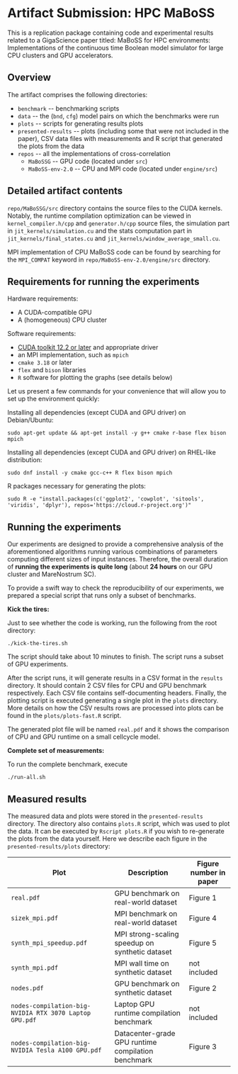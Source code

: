 # Artifact Submission: HPC MaBoSS 

This is a replication package containing code and experimental results related to a GigaScience paper titled: MaBoSS for HPC environments: Implementations of the continuous time Boolean model simulator for large CPU clusters and GPU accelerators.

## Overview

The artifact comprises the following directories:

* `benchmark` -- benchmarking scripts
* `data` -- the (`bnd`, `cfg`) model pairs on which the benchmarks were run
* `plots` -- scripts for generating results plots	
* `presented-results` -- plots (including some that were not included in the paper), CSV data files with measurements and R script that generated the plots from the data
* `repos` -- all the implementations of cross-correlation
  - `MaBoSSG` -- GPU code (located under `src`)
  - `MaBoSS-env-2.0` -- CPU and MPI code (located under `engine/src`)


## Detailed artifact contents

`repo/MaBoSSG/src` directory contains the source files to the CUDA kernels. Notably, the runtime compilation optimization can be viewed in `kernel_compiler.h/cpp` and `generator.h/cpp` source files, the simulation part in `jit_kernels/simulation.cu` and the stats computation part in `jit_kernels/final_states.cu` and `jit_kernels/window_average_small.cu`.

MPI implementation of CPU MaBoSS code can be found by searching for the `MPI_COMPAT` keyword in `repo/MaBoSS-env-2.0/engine/src` directory.


## Requirements for running the experiments

Hardware requirements:

* A CUDA-compatible GPU
* A (homogeneous) CPU cluster

Software requirements:

* [CUDA toolkit 12.2 or later](https://developer.nvidia.com/cuda-downloads) and appropriate driver
* an MPI implementation, such as `mpich`
* `cmake 3.18` or later 
* `flex` and `bison` libraries
* `R` software for plotting the graphs (see details below)

Let us present a few commands for your convenience that will allow you to set up the environment quickly:

Installing all dependencies (except CUDA and GPU driver) on Debian/Ubuntu:
```
sudo apt-get update && apt-get install -y g++ cmake r-base flex bison mpich
```

Installing all dependencies (except CUDA and GPU driver) on RHEL-like distribution:
```
sudo dnf install -y cmake gcc-c++ R flex bison mpich
```

R packages necessary for generating the plots:
```
sudo R -e "install.packages(c('ggplot2', 'cowplot', 'sitools', 'viridis', 'dplyr'), repos='https://cloud.r-project.org')"
```


## Running the experiments

Our experiments are designed to provide a comprehensive analysis of the aforementioned algorithms running various combinations of parameters computing different sizes of input instances. Therefore, the overall duration of **running the experiments is quite long** (about **24 hours** on our GPU cluster and MareNostrum SC).

To provide a swift way to check the reproducibility of our experiments, we prepared a special script that runs only a subset of benchmarks.

**Kick the tires:**

Just to see whether the code is working, run the following from the root directory:
```
./kick-the-tires.sh
```
The script should take about 10 minutes to finish. The script runs a subset of GPU experiments.

After the script runs, it will generate results in a CSV format in the `results` directory. It should contain 2 CSV files for CPU and GPU benchmark respectively. Each CSV file contains self-documenting headers. Finally, the plotting script is executed generating a single plot in the `plots` directory. 
More details on how the CSV results rows are processed into plots can be found in the `plots/plots-fast.R` script.

The generated plot file will be named `real.pdf` and it shows the comparison of CPU and GPU runtime on a small cellcycle model.


**Complete set of measurements:**

To run the complete benchmark, execute
```
./run-all.sh
```

## Measured results

The measured data and plots were stored in the `presented-results` directory. The directory also contains `plots.R` script, which was used to plot the data. It can be executed by `Rscript plots.R` if you wish to re-generate the plots from the data yourself. Here we describe each figure in the `presented-results/plots` directory:

| Plot | Description | Figure number in paper |
| --------------------------- | ----------- | -- |
| `real.pdf`| GPU benchmark on real-world dataset | Figure 1
| `sizek_mpi.pdf`| MPI benchmark on real-world dataset | Figure 4 
| `synth_mpi_speedup.pdf`| MPI strong-scaling speedup on synthetic dataset | Figure 5
| `synth_mpi.pdf`| MPI wall time on synthetic dataset | not included
| `nodes.pdf`|GPU benchmark on synthetic dataset |  Figure 2
| `nodes-compilation-big-NVIDIA RTX 3070 Laptop GPU.pdf`| Laptop GPU runtime compilation benchmark |   not included
| `nodes-compilation-big-NVIDIA Tesla A100 GPU.pdf`| Datacenter-grade GPU runtime compilation benchmark |  Figure 3